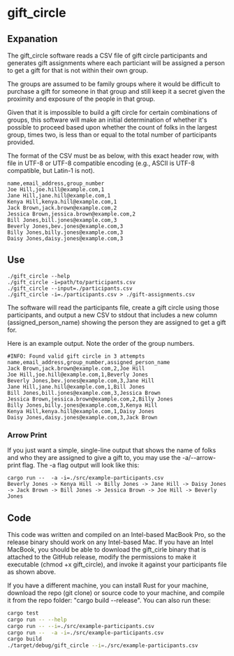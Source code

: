 # gift_circle

## Expanation

The gift_circle software reads a CSV file of gift circle participants and generates gift assignments where each particiant will be assigned a person to get a gift for that is not within their own group.

The groups are assumed to be family groups where it would be difficult to purchase a gift for someone in that group and still keep it a secret given the proximity and exposure of the people in that group.

Given that it is impossible to build a gift circle for certain combinations of groups, this software will make an initial determination of whether it's possible to proceed based upon whether the count of folks in the largest group, times two, is less than or equal to the total number of participants provided.

The format of the CSV must be as below, with this exact header row, with file in UTF-8 or UTF-8 compatible encoding (e.g., ASCII is UTF-8 compatible, but Latin-1 is not).

```shell
name,email_address,group_number
Joe Hill,joe.hill@example.com,1
Jane Hill,jane.hill@example.com,1
Kenya Hill,kenya.hill@example.com,1
Jack Brown,jack.brown@example.com,2
Jessica Brown,jessica.brown@example.com,2
Bill Jones,bill.jones@example.com,3
Beverly Jones,bev.jones@example.com,3
Billy Jones,billy.jones@example.com,3
Daisy Jones,daisy.jones@example.com,3
```

## Use

```shell
./gift_circle --help
./gift_circle -i=path/to/participants.csv
./gift_circle --input=./participants.csv
./gift_circle -i=./participants.csv > ./gift-assignments.csv
```

The software will read the participants file, create a gift circle using those participants, and output a new CSV to stdout that includes a new column (assigned_person_name) showing the person they are assigned to get a gift for.

Here is an example output. Note the order of the group numbers.

```shell
#INFO: Found valid gift circle in 3 attempts
name,email_address,group_number,assigned_person_name
Jack Brown,jack.brown@example.com,2,Joe Hill
Joe Hill,joe.hill@example.com,1,Beverly Jones
Beverly Jones,bev.jones@example.com,3,Jane Hill
Jane Hill,jane.hill@example.com,1,Bill Jones
Bill Jones,bill.jones@example.com,3,Jessica Brown
Jessica Brown,jessica.brown@example.com,2,Billy Jones
Billy Jones,billy.jones@example.com,3,Kenya Hill
Kenya Hill,kenya.hill@example.com,1,Daisy Jones
Daisy Jones,daisy.jones@example.com,3,Jack Brown
```

### Arrow Print

If you just want a simple, single-line output that shows the name of folks and who they are assigned to give a gift to, you may use the -a/--arrow-print flag. The -a flag output will look like this:

```shell
cargo run --  -a -i=./src/example-participants.csv
Beverly Jones -> Kenya Hill -> Billy Jones -> Jane Hill -> Daisy Jones -> Jack Brown -> Bill Jones -> Jessica Brown -> Joe Hill -> Beverly Jones
```

## Code

This code was written and compiled on an Intel-based MacBook Pro, so the release binary should work on any Intel-based Mac. If you have an Intel MacBook, you should be able to download the gift_cirle binary that is attached to the GitHub release, modify the permissions to make it executable (chmod +x gift_circle), and invoke it against your participants file as shown above.

If you have a different machine, you can install Rust for your machine, download the repo (git clone) or source code to your machine, and compile it from the repo folder: "cargo build --release". You can also run these:

```sh
cargo test
cargo run -- --help
cargo run -- --i=./src/example-participants.csv
cargo run --  -a -i=./src/example-participants.csv
cargo build
./target/debug/gift_circle --i=./src/example-participants.csv
```
